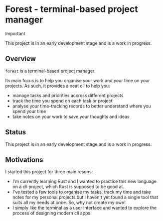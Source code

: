 # Forest - terminal-based project manager

> [!IMPORTANT]  
> This project is in an early development stage and is a work in progress.


## Overview
`forest` is a terminal-based project manager.

Its main focus is to help you organise your work and your time on your projects.
As such, it provides a neat cli to help you:
* manage tasks and priorities accross different projects
* track the time you spend on each task or project
* analyse your time-tracking records to better understand where you spend your time
* take notes on your work to save your thoughts and ideas

## Status
This project is in an early development stage and is a work in progress.

## Motivations
I started this project for three main resons:

* I'm currently learning Rust and I wanted to practice this new language on a cli project, which Rust is supposed to be good at.
* I've tested a few tools to organise my tasks, track my time and take notes for my personal projects but I haven't yet found a single tool that suits all my needs at once. So, why not create my own!
* I simply like the terminal as a user interface and wanted to explore the process of designing modern cli apps.

